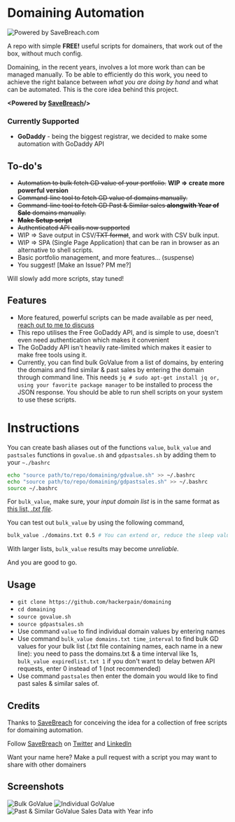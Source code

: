 # Domaining Automation

![Powered by SaveBreach.com](https://media-exp1.licdn.com/dms/image/C561BAQGBgwds1YjXHg/company-background_10000/0?e=1591254000&v=beta&t=d7XqQom9CEbjIrNt4erKeoV_y-OpwOcKR7FnZhfTDGA)

A repo with simple **FREE!** useful scripts for domainers, that work out of the box, without much config.

Domaining, in the recent years, involves a lot more work than can be managed manually. To be able to efficiently do this work, you need to achieve the right balance between *what you are doing by hand* and what can be automated. This is the core idea behind this project.

**<Powered by [SaveBreach](https://twitter.com/savebreach)/>**

### Currently Supported 
  - **GoDaddy** - being the biggest registrar, we decided to make some automation with GoDaddy API

## To-do's

  - ~~Automation to bulk fetch GD value of your portfolio.~~ **WIP => create more powerful version** 
  - ~~Command-line tool to fetch GD value of domains manually.~~
  - ~~Command-line tool to fetch GD Past & Similar sales **alongwith Year of Sale** domains manually.~~
  - ~~**Make Setup script**~~
  - ~~Authenticated API calls now supported~~
  -   WIP => Save output in CSV/~~TXT format~~, and work with CSV bulk input.
  -   WIP => SPA (Single Page Application) that can be ran in browser as an alternative to shell scripts.
  -   Basic portfolio management, and more features... (suspense)
  -   You suggest! [Make an Issue? PM me?]

Will slowly add more scripts, stay tuned!

## Features

  - More featured, powerful scripts can be made available as per need, [reach out to me to discuss](https://www.namepros.com/members/save-breach.1033958/)
  - This repo utilises the Free GoDaddy API, and is simple to use, doesn't even need authentication which makes it convenient 
  - The GoDaddy API isn't heavily rate-limited which makes it easier to make free tools using it.
  - Currently, you can find bulk GoValue from a list of domains, by entering the domains and find similar & past sales by entering the domain through command line. This needs ```jq # sudo apt-get install jq or, using your favorite package manager``` to be installed to process the JSON response. You should be able to run shell scripts on your system to use these scripts.
  

# Instructions

You can create bash aliases out of the functions ```value```, ```bulk_value``` and ```pastsales``` functions in ```govalue.sh``` and ```gdpastsales.sh``` by adding them to your ```~./bashrc```

```sh
echo "source path/to/repo/domaining/gdvalue.sh" >> ~/.bashrc
echo "source path/to/repo/domaining/gdpastsales.sh" >> ~/.bashrc
source ~/.bashrc
```
For ```bulk_value```, make sure, your *input domain list* is in the same format as [this list, *.txt file*](https://github.com/hackerpain/domaining/blob/master/domains.txt).

You can test out ```bulk_value``` by using the following command,

```sh
bulk_value ./domains.txt 0.5 # You can extend or, reduce the sleep value (2nd argument) between 0.1 to 1 or, more depending on API throttling
```
With larger lists, ```bulk_value``` results may become *unreliable.*

And you are good to go.

## Usage
  - ```git clone https://github.com/hackerpain/domaining```
  - ```cd domaining```
  - ```source govalue.sh```
  - ```source gdpastsales.sh```
  - Use command ```value``` to find individual domain values by entering names
  - Use command ```bulk_value domains.txt time_interval``` to find bulk GD values for your bulk list (.txt file containing names, each name in a new line): you need to pass the domains.txt & a time interval like 1s, ```bulk_value expiredlist.txt 1``` if you don't want to delay betwen API requests, enter 0 instead of 1 (not recommended)
  - Use command ```pastsales``` then enter the domain you would like to find past sales & similar sales of.
  
## Credits

Thanks to [SaveBreach](https://www.namepros.com/members/save-breach.1033958/) for conceiving the idea for a collection of free scripts for domaining automation.

Follow [SaveBreach](http://savebreach.com) on [Twitter](http://twitter.com/savebreach) and [LinkedIn](http://linkedin.com/company/savebreach)

Want your name here? Make a pull request with a script you may want to share with other domainers

## Screenshots
 ![Bulk GoValue](https://i.imgur.com/xLSvzNK.png)
 ![Individual GoValue](https://i.imgur.com/UjCNjhk.png)
 ![Past & Similar GoValue Sales Data with Year info](https://i.imgur.com/5U6NfF2.png)
